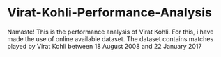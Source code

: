 # Virat-Kohli-Performance-Analysis
Namaste! This is the performance analysis of Virat Kohli.  For this, i have made the use of online available dataset. The dataset contains matches played by Virat Kohli between 18 August 2008 and 22 January 2017
